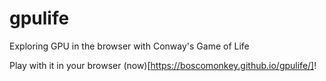 # gpulife
Exploring GPU in the browser with Conway's Game of Life

Play with it in your browser (now)[https://boscomonkey.github.io/gpulife/]!
